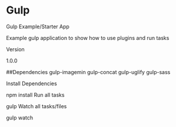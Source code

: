 # Gulp
Gulp Example/Starter App

Example gulp application to show how to use plugins and run tasks

Version

1.0.0

##Dependencies gulp-imagemin gulp-concat gulp-uglify gulp-sass

Install Dependencies

npm install
Run all tasks

gulp
Watch all tasks/files

gulp watch

